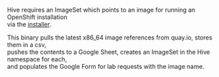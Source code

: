 Hive requires an ImageSet which points to an image for running an OpenShift installation  
via the [installer](https://github.com/openshift/installer).  

This binary pulls the latest x86_64 image references from quay.io, stores them in a csv,  
pushes the contents to a Google Sheet, creates an ImageSet in the Hive namespace for each,  
and populates the Google Form for lab requests with the image name.
